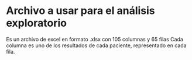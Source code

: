 
# Archivo a usar para el análisis exploratorio

Es un archivo de excel en formato .xlsx con 105 columnas y 65 filas
Cada columna es uno de los resultados de cada paciente, representado en cada fila.
